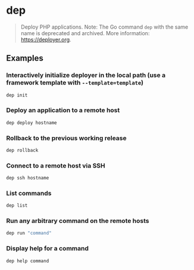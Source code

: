 # dep

> Deploy PHP applications. Note: The Go command `dep` with the same name is deprecated and archived. More information: <https://deployer.org>.

## Examples

### Interactively initialize deployer in the local path (use a framework template with `--template=template`)

```bash
dep init
```

### Deploy an application to a remote host

```bash
dep deploy hostname
```

### Rollback to the previous working release

```bash
dep rollback
```

### Connect to a remote host via SSH

```bash
dep ssh hostname
```

### List commands

```bash
dep list
```

### Run any arbitrary command on the remote hosts

```bash
dep run "command"
```

### Display help for a command

```bash
dep help command
```
